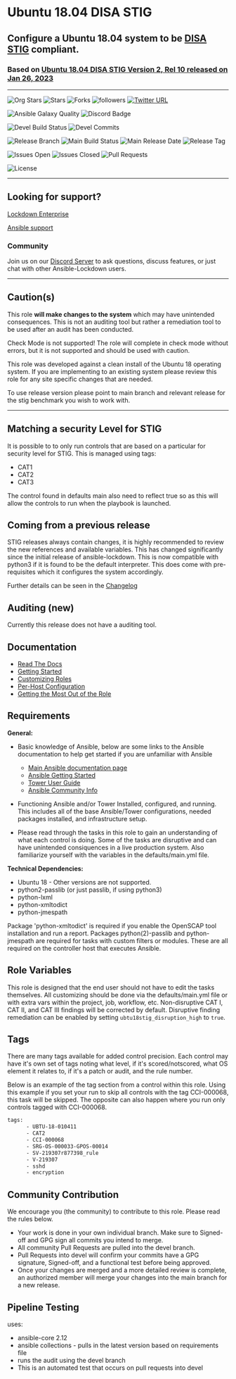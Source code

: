 # Ubuntu 18.04 DISA STIG

## Configure a Ubuntu 18.04 system to be [DISA STIG](https://public.cyber.mil/stigs/downloads/) compliant.

### Based on [ Ubuntu 18.04 DISA STIG Version 2, Rel 10 released on Jan 26, 2023 ](https://dl.dod.cyber.mil/wp-content/uploads/stigs/zip/U_CAN_Ubuntu_18-04_LTS_V2R10_STIG.zip)

---

![Org Stars](https://img.shields.io/github/stars/ansible-lockdown?label=Org%20Stars&style=social)
![Stars](https://img.shields.io/github/stars/ansible-lockdown/UBUNTU18-STIG?label=Repo%20Stars&style=social)
![Forks](https://img.shields.io/github/forks/ansible-lockdown/UBUNTU18-STIG?style=social)
![followers](https://img.shields.io/github/followers/ansible-lockdown?style=social)
[![Twitter URL](https://img.shields.io/twitter/url/https/twitter.com/AnsibleLockdown.svg?style=social&label=Follow%20%40AnsibleLockdown)](https://twitter.com/AnsibleLockdown)

![Ansible Galaxy Quality](https://img.shields.io/ansible/quality/61237?label=Quality&&logo=ansible)
![Discord Badge](https://img.shields.io/discord/925818806838919229?logo=discord)

![Devel Build Status](https://img.shields.io/github/actions/workflow/status/ansible-lockdown/UBUNTU18-STIG/linux_benchmark_testing.yml?label=Devel%20Build%20Status)
![Devel Commits](https://img.shields.io/github/commit-activity/m/ansible-lockdown/UBUNTU18-STIG/devel?color=dark%20green&label=Devel%20Branch%20commits)

![Release Branch](https://img.shields.io/badge/Release%20Branch-Main-brightgreen) 
![Main Build Status](https://img.shields.io/github/actions/workflow/status/ansible-lockdown/UBUNTU18-STIG/linux_benchmark_testing.yml?label=Build%20Status)
![Main Release Date](https://img.shields.io/github/release-date/ansible-lockdown/UBUNTU18-STIG?label=Release%20Date)
![Release Tag](https://img.shields.io/github/v/tag/ansible-lockdown/UBUNTU18-STIG?label=Release%20Tag&&color=success)

![Issues Open](https://img.shields.io/github/issues-raw/ansible-lockdown/UBUNTU18-STIG?label=Open%20Issues)
![Issues Closed](https://img.shields.io/github/issues-closed-raw/ansible-lockdown/UBUNTU18-STIG?label=Closed%20Issues&&color=success)
![Pull Requests](https://img.shields.io/github/issues-pr/ansible-lockdown/UBUNTU18-STIG?label=Pull%20Requests)

![License](https://img.shields.io/github/license/ansible-lockdown/UBUNTU18-STIG?label=License)

---

## Looking for support?

[Lockdown Enterprise](https://www.lockdownenterprise.com#GH_AL_UBUNTU18_stig)

[Ansible support](https://www.mindpointgroup.com/cybersecurity-products/ansible-counselor#GH_AL_UBUNTU18_stig)

### Community

Join us on our [Discord Server](https://discord.io/ansible-lockdown) to ask questions, discuss features, or just chat with other Ansible-Lockdown users.

---

## Caution(s)

This role **will make changes to the system** which may have unintended consequences. This is not an auditing tool but rather a remediation tool to be used after an audit has been conducted.

Check Mode is not supported! The role will complete in check mode without errors, but it is not supported and should be used with caution.

This role was developed against a clean install of the Ubuntu 18 operating system. If you are implementing to an existing system please review this role for any site specific changes that are needed.

To use release version please point to main branch and relevant release for the stig benchmark you wish to work with.

---

## Matching a security Level for STIG

It is possible to to only run controls that are based on a particular for security level for STIG.
This is managed using tags:

- CAT1
- CAT2
- CAT3

The control found in defaults main also need to reflect true so as this will allow the controls to run when the playbook is launched. 

## Coming from a previous release

STIG releases always contain changes, it is highly recommended to review the new references and available variables. This has changed significantly since the initial release of ansible-lockdown.
This is now compatible with python3 if it is found to be the default interpreter. This does come with pre-requisites which it configures the system accordingly.

Further details can be seen in the [Changelog](./ChangeLog.md)

## Auditing (new)

Currently this release does not have a auditing tool. 

## Documentation

- [Read The Docs](https://ansible-lockdown.readthedocs.io/en/latest/)
- [Getting Started](https://www.lockdownenterprise.com/docs/getting-started-with-lockdown#GH_AL_UBUNTU18_stig)
- [Customizing Roles](https://www.lockdownenterprise.com/docs/customizing-lockdown-enterprise#GH_AL_UBUNTU18_stig)
- [Per-Host Configuration](https://www.lockdownenterprise.com/docs/per-host-lockdown-enterprise-configuration#GH_AL_UBUNTU18_stig)
- [Getting the Most Out of the Role](https://www.lockdownenterprise.com/docs/get-the-most-out-of-lockdown-enterprise#GH_AL_UBUNTU18_stig)

## Requirements

**General:**

- Basic knowledge of Ansible, below are some links to the Ansible documentation to help get started if you are unfamiliar with Ansible

  - [Main Ansible documentation page](https://docs.ansible.com)
  - [Ansible Getting Started](https://docs.ansible.com/ansible/latest/user_guide/intro_getting_started.html)
  - [Tower User Guide](https://docs.ansible.com/ansible-tower/latest/html/userguide/index.html)
  - [Ansible Community Info](https://docs.ansible.com/ansible/latest/community/index.html)
- Functioning Ansible and/or Tower Installed, configured, and running. This includes all of the base Ansible/Tower configurations, needed packages installed, and infrastructure setup.
- Please read through the tasks in this role to gain an understanding of what each control is doing. Some of the tasks are disruptive and can have unintended consiquences in a live production system. Also familiarize yourself with the variables in the defaults/main.yml file.

**Technical Dependencies:**

- Ubuntu 18 - Other versions are not supported.
- python2-passlib (or just passlib, if using python3)
- python-lxml
- python-xmltodict
- python-jmespath

Package 'python-xmltodict' is required if you enable the OpenSCAP tool installation and run a report. Packages python(2)-passlib and python-jmespath are required for tasks with custom filters or modules. These are all required on the controller host that executes Ansible.

## Role Variables

This role is designed that the end user should not have to edit the tasks themselves. All customizing should be done via the defaults/main.yml file or with extra vars within the project, job, workflow, etc. Non-disruptive CAT I, CAT II, and CAT III findings will be corrected by default. Disruptive finding remediation can be enabled by setting `ubtu18stig_disruption_high` to `true`.

## Tags

There are many tags available for added control precision. Each control may have it's own set of tags noting what level, if it's scored/notscored, what OS element it relates to, if it's a patch or audit, and the rule number.

Below is an example of the tag section from a control within this role. Using this example if you set your run to skip all controls with the tag CCI-000068, this task will be skipped. The opposite can also happen where you run only controls tagged with CCI-000068.

```sh
tags:
      - UBTU-18-010411
      - CAT2
      - CCI-000068
      - SRG-OS-000033-GPOS-00014
      - SV-219307r877398_rule
      - V-219307
      - sshd
      - encryption
```

## Community Contribution

We encourage you (the community) to contribute to this role. Please read the rules below.

- Your work is done in your own individual branch. Make sure to Signed-off and GPG sign all commits you intend to merge.
- All community Pull Requests are pulled into the devel branch.
- Pull Requests into devel will confirm your commits have a GPG signature, Signed-off, and a functional test before being approved.
- Once your changes are merged and a more detailed review is complete, an authorized member will merge your changes into the main branch for a new release.

## Pipeline Testing

uses:

- ansible-core 2.12
- ansible collections - pulls in the latest version based on requirements file
- runs the audit using the devel branch
- This is an automated test that occurs on pull requests into devel
